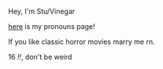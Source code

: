 Hey, I'm Stu/Vinegar

[here](https://en.pronouns.page/@Vinegr) is my pronouns page!

If you like classic horror movies marry me rn. 

16 *!!*, don't be weird


<!---
Viinegar/Viinegar is a ✨ special ✨ repository because its `README.md` (this file) appears on your GitHub profile.
You can click the Preview link to take a look at your changes.
--->
